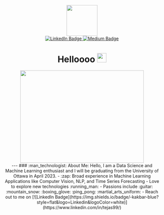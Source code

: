 <div id="header" align="center">
  <img src="https://media.giphy.com/media/R03zWv5p1oNSQd91EP/giphy.gif" width="100"/>
<div id="header" align="center">
  <a href="https://www.linkedin.com/in/tejas99/">
    <img src="https://img.shields.io/badge/LinkedIn-blue?style=for-the-badge&logo=linkedin&logoColor=white" alt="LinkedIn Badge"/>
  </a>
  <a href="https://tejas-khare99.medium.com/">
    <img src="https://img.shields.io/badge/Medium-black?style=for-the-badge&logo=medium&logoColor=white" alt="Medium Badge"/>
  </a>
</div>

<div id="badges" align="center">
     <img src="https://komarev.com/ghpvc/?username=tejaskhare99&style=flat-square&color=blue" alt=""/>
</div>
<h1>
  Helloooo
  <img src="https://media.giphy.com/media/hvRJCLFzcasrR4ia7z/giphy.gif" width="30px"/>
</h1>
  
<div align="center">
  <img src="https://media.giphy.com/media/DnMMGxEvniha7CvASq/giphy.gif" width="400" height="300"/>
</div>
---
### :man_technologist: About Me:
  Hello, I am a Data Science and Machine Learning enthusiast and I will be graduating from the University of Ottawa in April 2023. 
  - :zap: Broad experience in Machine Learning Applications like Computer Vision, NLP, and Time Series Forecasting
  - Love to explore new technologies :running_man:
  - Passions include :guitar: :mountain_snow: :boxing_glove: :ping_pong: :martial_arts_uniform:
  - Reach out to me on [![LinkedIn Badge](https://img.shields.io/badge/-kakbar-blue?style=flat&logo=Linkedin&logoColor=white)](https://www.linkedin.com/in/tejas99/)
